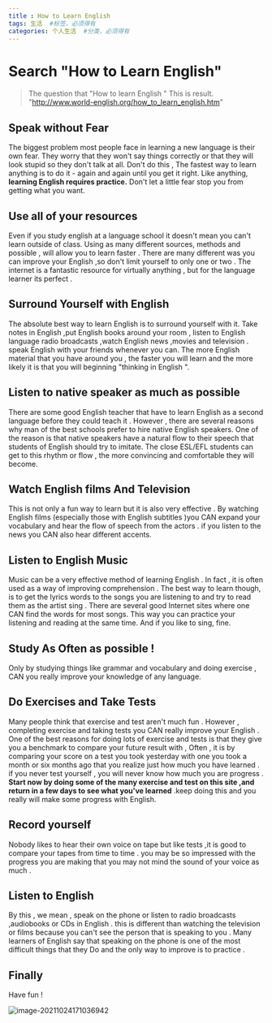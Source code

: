 ```yaml
---
title : How to Learn English
tags: 生活  #标签，必须得有
categories: 个人生活  #分类，必须得有
---
```


# Search "How to Learn English"

> The question that "How to learn English " This  is result. "http://www.world-english.org/how_to_learn_english.htm"

## Speak without Fear

The biggest problem most people face in learning a new language is their own fear. They worry that they won't say things correctly or that they will look stupid so they don't talk at all. Don't do this , The fastest way to learn anything is to do it - again and again until you get it right. Like anything, **learning English requires practice.** Don't let a little fear stop you from getting what you want.

## Use  all of your resources

Even if you study english at a language school it doesn't mean you can't learn outside of class. Using as many different sources, methods and possible , will allow you to learn faster . There are many different  was  you can improve your English ,so  don't limit yourself to only one or two . The internet is a fantastic resource for virtually anything , but for the language learner its perfect .

## Surround Yourself with English

The absolute best way to learn English is to surround yourself with it. Take notes in English ,put English books around your room , listen to English language radio broadcasts ,watch English news ,movies  and television . speak English with your friends  whenever you can. The more English material that you have around  you , the faster you will learn and the more likely it is that you will beginning  "thinking in English ".

## Listen to  native speaker as much as possible

There are some good English teacher that have to learn English as a second language before they could teach it . However , there are several reasons why man of the best schools prefer to hire native English speakers. One of the reason is that native speakers have a natural flow to their speech that students  of English should try to imitate. The  close ESL/EFL  students can get to this rhythm or flow , the more convincing and comfortable they will become.

## Watch  English films  And  Television

This is not only a fun way to learn but it is also very effective . By watching English films (especially those with English subtitles )you CAN expand your vocabulary  and hear the flow of speech  from the actors . if you listen to the news you CAN also hear different accents.

## Listen to English Music

Music can be a very effective method of learning English . In fact , it is often used as a way of improving comprehension . The best way to learn though, is to get the lyrics words to the songs you are listening to and try to read them as the artist sing . There are several good Internet sites where one CAN find the words for most songs. This way you can practice your listening and reading at the same time. And if you like to sing, fine.

## Study As Often as possible !

Only by studying things like grammar and vocabulary and doing exercise , CAN you really improve your knowledge of any language.

## Do Exercises and Take Tests

Many people think that exercise and test aren't much fun . However ,  completing exercise and taking tests you CAN really improve your English . One of the best reasons for doing lots of exercise and tests is that they give you a benchmark to compare your future result with , Often , it is by comparing your score on a test you took yesterday  with one you took a month or six months ago that you realize just how much you have learned . if you never test yourself , you will never know how much you are progress . **Start now by doing some of the many exercise and test on this site ,and return in a few days to see what you've learned** .keep doing this and you really will make some progress with English.

## Record yourself

Nobody likes to hear their own voice on tape but like tests ,it is good to compare your tapes from time to time . you may be so impressed with the progress you are making that you may not mind the sound of your voice as much .

## Listen to English

By this , we mean , speak on the phone or listen to radio broadcasts ,audiobooks or CDs in English . this is different than watching the television or films because you can't see the person that is speaking to you . Many learners of English say that speaking on the phone is one of the most difficult things that they Do and the only way to improve is to practice .

## Finally

Have fun !



![image-20211024171036942](https://tva1.sinaimg.cn/large/008i3skNgy1gvqil4142aj60u00ugwig02.jpg)